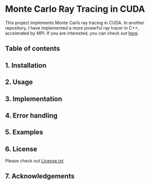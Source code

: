 # Monte Carlo Ray Tracing in CUDA

This project implements Monte Carlo ray tracing in CUDA. 
In another repository, I have implemented a more powerful ray tracer in C++, accelerated by MPI. If you are interested, you can check out [here](https://github.com/TitiSkywalker/Graphics).

## Table of contents

## 1. Installation

## 2. Usage

## 3. Implementation

## 4. Error handling

## 5. Examples

## 6. License
Please check out [License.txt](License.txt).

## 7. Acknowledgements
